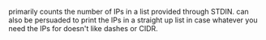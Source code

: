 primarily counts the number of IPs in a list provided through STDIN. can also be persuaded to print the IPs in a straight up list in case whatever you need the IPs for doesn't like dashes or CIDR.
